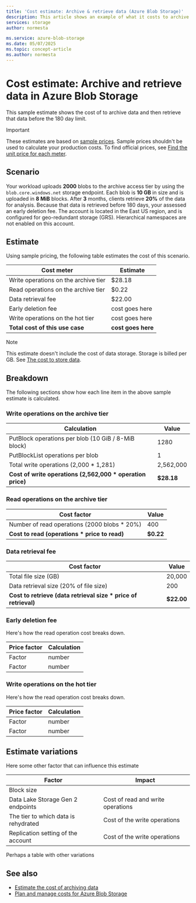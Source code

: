 ```yaml
---
title: 'Cost estimate: Archive & retrieve data (Azure Blob Storage)' 
description: This article shows an example of what it costs to archive and then retrieve data in Azure Blob Storage.
services: storage
author: normesta

ms.service: azure-blob-storage
ms.date: 05/07/2025
ms.topic: concept-article
ms.author: normesta
---
```


# Cost estimate: Archive and retrieve data in Azure Blob Storage 

This sample estimate shows the cost of to archive data and then retrieve that data before the 180 day limit.

> [!IMPORTANT]
> These estimates are based on [sample prices](blob-storage-estimate-costs.md#sample-prices). Sample prices shouldn't be used to calculate your production costs. To find official prices, see [Find the unit price for each meter](../common/storage-plan-manage-costs.md#find-the-unit-price-for-each-meter).

## Scenario

Your workload uploads **2000** blobs to the archive access tier by using the `blob.core.windows.net` storage endpoint. Each blob is **10 GB** in size and is uploaded in **8 MiB** blocks. After **3** months, clients retrieve **20%** of the data for analysis. Because that data is retrieved before 180 days, your assessed an early deletion fee. The account is located in the East US region, and is configured for geo-redundant storage (GRS). Hierarchical namespaces are not enabled on this account.

## Estimate

Using sample pricing, the following table estimates the cost of this scenario.

| Cost meter                           | Estimate           |
|--------------------------------------|--------------------|
| Write operations on the archive tier | $28.18             |
| Read operations on the archive tier  | $0.22              |
| Data retrieval fee                   | $22.00             |
| Early deletion fee                   | cost goes here     |
| Write operations on the hot tier     | cost goes here     |
| **Total cost of this use case**      | **cost goes here** |

> [!NOTE]
> This estimate doesn't include the cost of data storage. Storage is billed per GB. See [The cost to store data](blob-storage-estimate-costs.md#the-cost-to-store-data).

## Breakdown

The following sections show how each line item in the above sample estimate is calculated.

### Write operations on the archive tier

| Calculation                                                | Value      |
|------------------------------------------------------------|------------|
| PutBlock operations per blob (10 GiB / 8-MiB block)        | 1280       |
| PutBlockList operations per blob                           | 1          |
| Total write operations (2,000 * 1,281)                     | 2,562,000  |
| **Cost of write operations (2,562,000 * operation price)** | **$28.18** |

### Read operations on the archive tier

| Cost factor                                   | Value     |
|-----------------------------------------------|-----------|
| Number of read operations (2000 blobs * 20%)  | 400       |
| **Cost to read (operations * price to read)** | **$0.22** |

### Data retrieval fee

| Cost factor                                                     | Value      |
|-----------------------------------------------------------------|------------|
| Total file size (GB)                                            | 20,000     |
| Data retrieval size (20% of file size)                          | 200        |
| **Cost to retrieve (data retrieval size * price of retrieval)** | **$22.00** |

### Early deletion fee

Here's how the read operation cost breaks down.

| Price factor | Calculation |
|--------------|-------------|
| Factor       | number      |
| Factor       | number      |

### Write operations on the hot tier

Here's how the read operation cost breaks down.

| Price factor | Calculation |
|--------------|-------------|
| Factor       | number      |
| Factor       | number      |

## Estimate variations

Here some other factor that can influence this estimate

| Factor | Impact |
|---|---|
| Block size    | |
| Data Lake Storage Gen 2 endpoints | Cost of read and write operations |
| The tier to which data is rehydrated | Cost of the write operations |
| Replication setting of the account | Cost of the write operations |

Perhaps a table with other variations

## See also

- [Estimate the cost of archiving data](archive-cost-estimation.md)
- [Plan and manage costs for Azure Blob Storage](../common/storage-plan-manage-costs.md)

